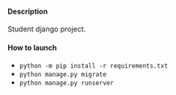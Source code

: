 #### Description

Student django project.

#### How to launch

- `python -m pip install -r requirements.txt`
- `python manage.py migrate`
- `python manage.py runserver`
